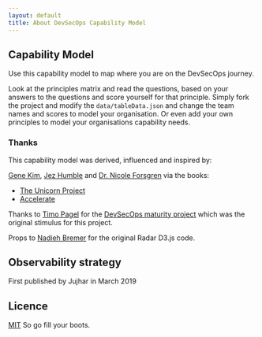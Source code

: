```yaml
---
layout: default
title: About DevSecOps Capability Model
---
```


## Capability Model

Use this capability model to map where you are on the DevSecOps journey.

Look at the principles matrix and read the questions, based on your answers to the questions and score yourself for that principle.
Simply fork the project and modify the `data/tableData.json` and change the team names and scores to model your organisation. Or even add your own principles to model your organisations capability needs.

### Thanks

This capability model was derived, influenced and inspired by:

[Gene Kim](https://twitter.com/RealGeneKim), [Jez Humble](https://twitter.com/jezhumble) and [Dr. Nicole Forsgren](https://twitter.com/nicolefv) via the books:
- [The Unicorn Project](https://www.amazon.co.uk/dp/1942788762)
- [Accelerate](https://www.amazon.co.uk/dp/1942788339)

Thanks to [Timo Pagel](https://github.com/wurstbrot) for the [DevSecOps maturity project](https://dsomm.timo-pagel.de/index.php) which was the original stimulus for this project.

Props to [Nadieh Bremer](http://bl.ocks.org/nbremer/21746a9668ffdf6d8242) for the original Radar D3.js code.


## Observability strategy

First published by Jujhar in March 2019

## Licence

[MIT](/LICENSE.md) So go fill your boots.
